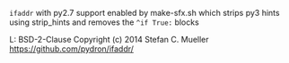 `ifaddr` with py2.7 support enabled by make-sfx.sh which strips py3 hints using strip_hints and removes the `^if True:` blocks

L: BSD-2-Clause
Copyright (c) 2014 Stefan C. Mueller
https://github.com/pydron/ifaddr/
